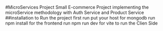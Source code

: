 #MicroServices Project
Small E-commerce Project implementing the microService methodology with Auth Service and Product Service
##installation 
to Run the project first run put your host for mongodb 
run npm install for the frontend 
run npm run dev for vite to run the Clien Side 
